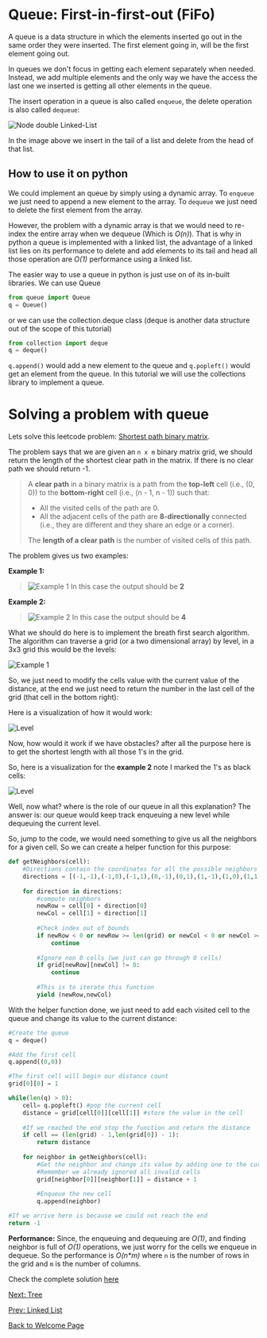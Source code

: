 # Queue: First-in-first-out (FiFo)

A queue is a data structure in which the elements inserted go out in the same order they were inserted. The first element going in, will be the first element going out.

In queues we don't focus in getting each element separately when needed. Instead, we add multiple elements and the only way we have the access the last one we inserted is getting all other elements in the queue.

The insert operation in a queue is also called `enqueue`, the delete operation is also called `dequeue`:

![Node double Linked-List](img/enqueue-dequeue-queue.jpg)

In the image above we insert in the tail of a list and delete from the head of that list.

## How to use it on python
We could implement an queue by simply using a dynamic array. To `enqueue` we just need to append a new element to the array. To `dequeue` we just need to delete the first element from the array.

However, the problem with a dynamic array is that we would need to re-index the entire array when we dequeue (Which is *O(n)*). That is why in python a queue is implemented with a linked list, the advantage of a linked list lies on its performance to delete and add elements to its tail and head all those operation are *O(1)* performance using a linked list.

The easier way to use a queue in python is just use on of its in-built libraries. We can use Queue
```python
from queue import Queue
q = Queue()
```

or we can use the collection.deque class (deque is another data structure out of the scope of this tutorial)

```python
from collection import deque
q = deque()
```
`q.append()` would add a new element to the queue and `q.popleft()` would get an element from the queue. In this tutorial we will use the collections library to implement a queue.

# Solving a problem with queue
Lets solve this leetcode problem: [Shortest path binary matrix](https://leetcode.com/problems/shortest-path-in-binary-matrix/).

The problem says that we are given an `n x m` binary matrix grid, we should return the length of the shortest clear path in the matrix. If there is no clear path we should return -1.

> A __clear path__ in a binary matrix is a path from the __top-left__ cell (i.e., (0, 0)) to the __bottom-right__ cell (i.e., (n - 1, n - 1)) such that:
>
>* All the visited cells of the path are 0.
>* All the adjacent cells of the path are __8-directionally__ connected (i.e., they are different and they share an edge or a corner).
>
>The __length of a clear path__ is the number of visited cells of this path.

The problem gives us two examples:

__Example 1:__

>![Example 1](img/problem1-sample1-queue.jpg)
In this case the output should be __2__

__Example 2:__

>![Example 2](img/problem1-sample2-queue.jpg)
In this case the output should be __4__

What we should do here is to implement the breath first search algorithm. The algorithm can traverse a grid (or a two dimensional array) by level, in a 3x3 grid this would be the levels:

![Example 1](img/levels-queue.jpg)

So, we just need to modify the cells value with the current value of the distance, at the end we just need to return the number in the last cell of the grid (that cell in the bottom right):

Here is a visualization of how it would work:

![Level](img/level-order-queue.gif)

Now, how would it work if we have obstacles? after all the purpose here is to get the shortest length with all those 1's in the grid.

So, here is a visualization for the __example 2__ note I marked the 1's as black cells:

![Level](img/example2-vis-queue.gif)

Well, now what? where is the role of our queue in all this explanation? The answer is: our queue would keep track enqueuing a new level while dequeuing the current level.

So, jump to the code, we would need something to give us all the neighbors for a given cell. So we can create a helper function for this purpose:

```python
def getNeighbors(cell):
    #Directions contain the coordinates for all the possible neighbors
    directions = [(-1,-1),(-1,0),(-1,1),(0,-1),(0,1),(1,-1),(1,0),(1,1)]
    
    for direction in directions:
        #compute neighbors
        newRow = cell[0] + direction[0]
        newCol = cell[1] + direction[1]
        
        #Check index out of bounds
        if newRow < 0 or newRow >= len(grid) or newCol < 0 or newCol >= len(grid[0]):
            continue
        
        #Ignore non 0 cells (we just can go through 0 cells)
        if grid[newRow][newCol] != 0:
            continue
        
        #This is to iterate this function
        yield (newRow,newCol)
```

With the helper function done, we just need to add each visited cell to the queue and change its value to the current distance:
```python
#Create the queue
q = deque()

#Add the first cell
q.append((0,0))

#The first cell will begin our distance count
grid[0][0] = 1

while(len(q) > 0):
    cell= q.popleft() #pop the current cell
    distance = grid[cell[0]][cell[1]] #store the value in the cell
    
    #If we reached the end stop the function and return the distance
    if cell == (len(grid) - 1,len(grid[0]) - 1):
        return distance
    
    for neighbor in getNeighbors(cell):
        #Get the neighbor and change its value by adding one to the current distance
        #Remember we already ignored all invalid cells
        grid[neighbor[0]][neighbor[1]] = distance + 1
        
        #Enqueue the new cell
        q.append(neighbor)

#If we arrive here is because we could not reach the end
return -1
```
__Performance:__ Since, the enqueuing and dequeuing are *O(1)*, and finding neighbor is full of *O(1)* operations, we just worry for the cells we enqueue in dequeue. So the performance is *O(n\*m)* where `n` is the number of rows in the grid and `m` is the number of columns. 

Check the complete solution [here](py/queue.py)


[Next: Tree](3-tree.md)

[Prev: Linked List](1-linkedList.md)



[Back to Welcome Page](0-welcome.md)
